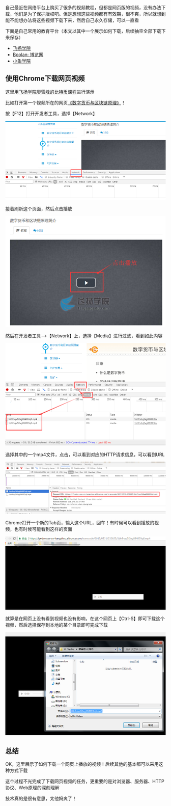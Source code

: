 自己最近在网络平台上购买了很多的视频教程，但都是网页版的视频，没有办法下载，他们是为了保护版权吧。但是想想这些视频都有有效期，很不爽，所以就想到能不能想办法将这些视频下载下来，然后自己永久存储，可以一直看

下面是自己常用的教育平台（本文以其中一个展示如何下载，后续抽空全部下载下来保存）

* [飞扬学院](https://www.feiyangedu.com/)
* [Boolan: 博览网](http://boolan.com)
* [小象学院](http://www.chinahadoop.cn)

## 使用Chrome下载网页视频

这里用[飞扬学院廖雪峰的比特币课程](https://www.feiyangedu.com/category/CryptoCurrency)进行演示

比如打开第一个视频所在的网页[《数字货币与区块链原理》](https://www.feiyangedu.com/section/1bhmv6m560ag081003lh)！

按【F12】打开开发者工具，选择【Network】

![image](./image/01.png)

接着刷新这个页面，然后点击播放

![image](./image/02.png)

然后在开发者工具-->【Network】上，选择【Media】进行过滤，看到如此内容

![image](./image/03.png)

选择其中的一个mp4文件，点击，可以看到对应的HTTP请求信息，可以看到URL

![image](./image/04.png)

Chrome打开一个新的Tab页，输入这个URL，回车！有时候可以看到播放的视频，也有时候可能看到这样的页面

![image](./image/05.png)

就算是在网页上没有看到视频也没有影响，在这个网页上【Ctrl-S】即可下载这个视频，然后选择保存到本地的某个目录即可完成下载

![image](./image/06.png)

## 总结

OK，这里展示了如何下载一个网页上播放的视频！后续其他的基本都可以采用这种方式下载

这个过程不光完成了下载网页视频的任务，更重要的是对浏览器、服务器、HTTP协议、Web原理的深刻理解

技术真的是很有意思，太他妈爽了！
